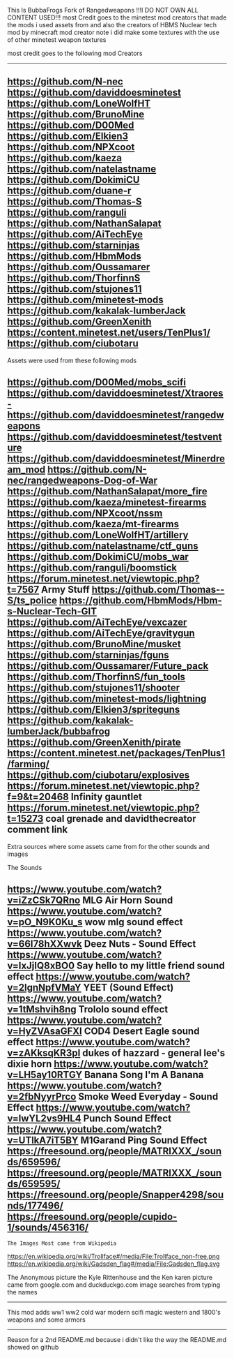 This Is BubbaFrogs Fork of Rangedweapons  !!!I DO NOT OWN ALL CONTENT USED!!! most Credit goes to the minetest mod creators that made the mods i used assets from and also the creators of HBMS Nuclear tech mod by minecraft mod creator note i did make some textures with the use of other minetest weapon textures

most credit goes to the following mod Creators

---------------------------------------------------------------------------------------

https://github.com/N-nec
https://github.com/daviddoesminetest 
https://github.com/LoneWolfHT
https://github.com/BrunoMine
https://github.com/D00Med
https://github.com/Elkien3
https://github.com/NPXcoot
https://github.com/kaeza
https://github.com/natelastname
https://github.com/DokimiCU
https://github.com/duane-r
https://github.com/Thomas-S
https://github.com/ranguli
https://github.com/NathanSalapat
https://github.com/AiTechEye
https://github.com/starninjas
https://github.com/HbmMods
https://github.com/Oussamarer
https://github.com/ThorfinnS
https://github.com/stujones11
https://github.com/minetest-mods
https://github.com/kakalak-lumberJack
https://github.com/GreenXenith
https://content.minetest.net/users/TenPlus1/
https://github.com/ciubotaru
-----------------------------------------------------------------

Assets were used from these following mods

https://github.com/D00Med/mobs_scifi
https://github.com/daviddoesminetest/Xtraores-
https://github.com/daviddoesminetest/rangedweapons
https://github.com/daviddoesminetest/testventure
https://github.com/daviddoesminetest/Minerdream_mod
https://github.com/N-nec/rangedweapons-Dog-of-War
https://github.com/NathanSalapat/more_fire
https://github.com/kaeza/minetest-firearms
https://github.com/NPXcoot/nssm
https://github.com/kaeza/mt-firearms
https://github.com/LoneWolfHT/artillery
https://github.com/natelastname/ctf_guns
https://github.com/DokimiCU/mobs_war
https://github.com/ranguli/boomstick
https://forum.minetest.net/viewtopic.php?t=7567 Army Stuff
https://github.com/Thomas--S/ts_police
https://github.com/HbmMods/Hbm-s-Nuclear-Tech-GIT
https://github.com/AiTechEye/vexcazer
https://github.com/AiTechEye/gravitygun
https://github.com/BrunoMine/musket
https://github.com/starninjas/fguns
https://github.com/Oussamarer/Future_pack
https://github.com/ThorfinnS/fun_tools
https://github.com/stujones11/shooter
https://github.com/minetest-mods/lightning
https://github.com/Elkien3/spriteguns
https://github.com/kakalak-lumberJack/bubbafrog
https://github.com/GreenXenith/pirate
https://content.minetest.net/packages/TenPlus1/farming/
https://github.com/ciubotaru/explosives
https://forum.minetest.net/viewtopic.php?f=9&t=20468 Infinity gauntlet
https://forum.minetest.net/viewtopic.php?t=15273 coal grenade and davidthecreator comment link
------------------------------------------------------------------------------------

Extra sources where some assets came from for the other sounds and images

   The Sounds

https://www.youtube.com/watch?v=iZzCSk7QRno MLG Air Horn Sound
https://www.youtube.com/watch?v=pO_N9K0Ku_s wow mlg sound effect 
https://www.youtube.com/watch?v=66I78hXXwvk Deez Nuts - Sound Effect
https://www.youtube.com/watch?v=IxJjIQ8xBO0 Say hello to my little friend sound effect
https://www.youtube.com/watch?v=2lgnNpfVMaY YEET (Sound Effect)
https://www.youtube.com/watch?v=1tMshvih8ng Trololo sound effect
https://www.youtube.com/watch?v=HyZVAsaGFXI COD4 Desert Eagle sound effect
https://www.youtube.com/watch?v=zAKksqKR3pI dukes of hazzard - general lee's dixie horn
https://www.youtube.com/watch?v=LH5ay10RTGY Banana Song I'm A Banana
https://www.youtube.com/watch?v=2fbNyyrPrco Smoke Weed Everyday - Sound Effect
https://www.youtube.com/watch?v=lwYL2vs9HL4 Punch Sound Effect
https://www.youtube.com/watch?v=UTlkA7iT5BY M1Garand Ping Sound Effect
https://freesound.org/people/MATRIXXX_/sounds/659596/
https://freesound.org/people/MATRIXXX_/sounds/659595/
https://freesound.org/people/Snapper4298/sounds/177496/
https://freesound.org/people/cupido-1/sounds/456316/
-----------------------------------------------------------------------------------------
    The Images Most came from Wikipedia

https://en.wikipedia.org/wiki/Trollface#/media/File:Trollface_non-free.png
https://en.wikipedia.org/wiki/Gadsden_flag#/media/File:Gadsden_flag.svg

The Anonymous picture the Kyle Rittenhouse and the Ken karen picture came from google.com and duckduckgo.com image searches from typing the names

---------------------------------------------------------------------------------------

This mod adds ww1 ww2 cold war modern scifi magic western and 1800's weapons and some armors

----------------------------------------------------------------------------------------

Reason for a 2nd README.md because i didn't like the way the README.md showed on github
